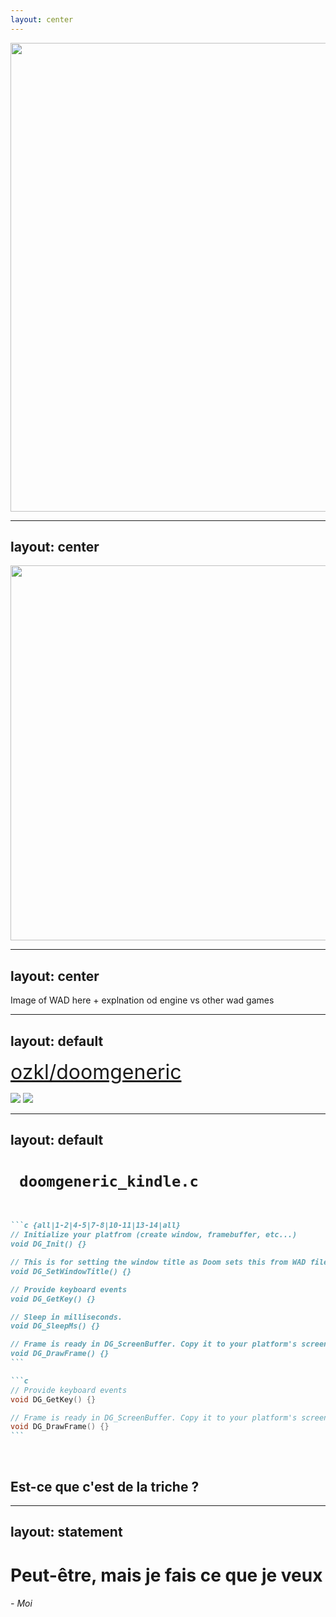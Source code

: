 ```yaml
---
layout: center
---
```

<img src="/pages/4-doom-source-code/assets/engine.png" width="750" />


---
layout: center
---
<img src="/pages/4-doom-source-code/assets/blackbook.png" width="600" />

---
layout: center
---
Image of WAD here + explnation od engine vs other wad games


---
layout: default
---

<div class="flex w-full  items-center justify-center">

<mdi-github class="github-icon"/>  [ozkl/doomgeneric](https://github.com/ozkl/doomgeneric)

</div>

<img absolute class="bottom-0 left-10"  src="/pages/4-doom-source-code/assets/doomgeneric_source.png" w-150/>
<img absolute class="bottom-0 right-10"  src="/pages/4-doom-source-code/assets/doomgeneric_about.png" h-100/>

<style>
a {
    font-size: 2rem
}

.github-icon {
    height: 30px;
    width: 30px;
    margin-right: 10px;
}
</style>

---
layout: default
---
# <code> doomgeneric_kindle.c </code>
<br />

<div class="w-full h-full flex  flex-col" >

````md magic-move
```c {all|1-2|4-5|7-8|10-11|13-14|all}
// Initialize your platfrom (create window, framebuffer, etc...)
void DG_Init() {}

// This is for setting the window title as Doom sets this from WAD file.
void DG_SetWindowTitle() {}

// Provide keyboard events
void DG_GetKey() {}

// Sleep in milliseconds.
void DG_SleepMs() {}

// Frame is ready in DG_ScreenBuffer. Copy it to your platform's screen.
void DG_DrawFrame() {}
```

```c
// Provide keyboard events
void DG_GetKey() {}

// Frame is ready in DG_ScreenBuffer. Copy it to your platform's screen.
void DG_DrawFrame() {}
```
````
<div v-click class="flex w-full h-2/3 items-center justify-center">
<br>
<h2>Est-ce que c'est de la triche ?</h2>
</div>
</div>

---
layout: statement
---

<h1 class="doom-gradient">Peut-être, mais je fais ce que je veux</h1>
<h6 v-click>- Moi</h6>
